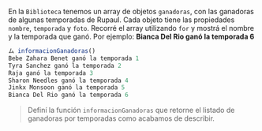 En la `Biblioteca` tenemos un array de objetos `ganadoras`, con las ganadoras de algunas temporadas de Rupaul. Cada objeto tiene las propiedades `nombre`, `temporada` y `foto`.
Recorré el array utilizando `for` y mostrá el nombre y la temporada que ganó. Por ejemplo: **Bianca Del Rio ganó la temporada 6**

```js
ム informacionGanadoras()
Bebe Zahara Benet ganó la temporada 1
Tyra Sanchez ganó la temporada 2
Raja ganó la temporada 3
Sharon Needles ganó la temporada 4
Jinkx Monsoon ganó la temporada 5
Bianca Del Rio ganó la temporada 6
```

> Definí la función `informacionGanadoras` que retorne el listado de ganadoras por temporadas como acabamos de describir.
